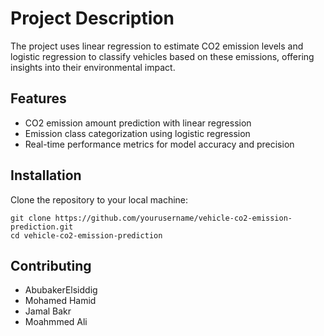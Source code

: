 # Project Description
The project uses linear regression to estimate CO2 emission levels and logistic regression to classify vehicles based on these emissions, offering insights into their environmental impact.

## Features 
- CO2 emission amount prediction with linear regression
- Emission class categorization using logistic regression
- Real-time performance metrics for model accuracy and precision

## Installation
Clone the repository to your local machine:
```
git clone https://github.com/yourusername/vehicle-co2-emission-prediction.git
cd vehicle-co2-emission-prediction
```

## Contributing
- AbubakerElsiddig
- Mohamed Hamid
- Jamal Bakr
- Moahmmed Ali
